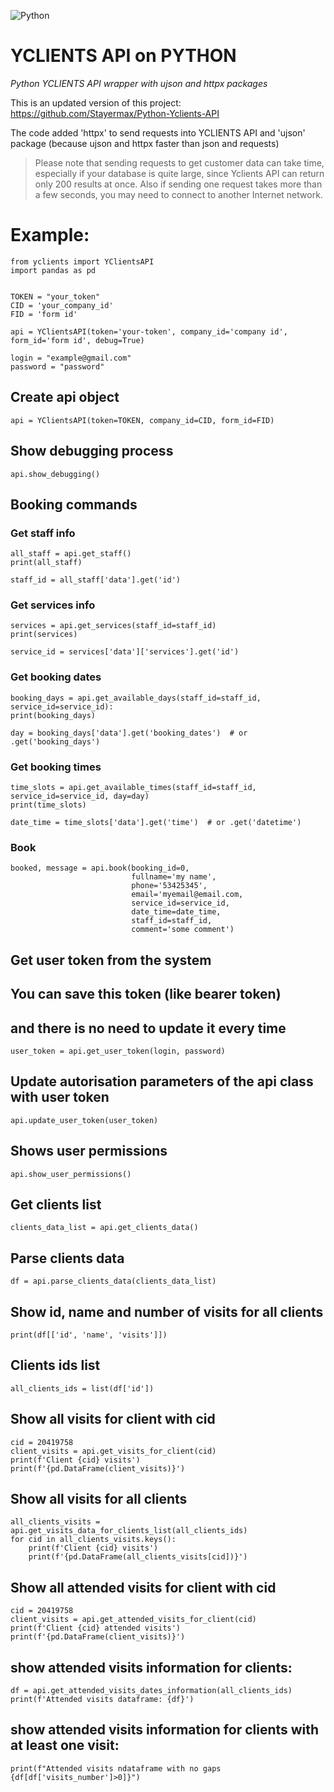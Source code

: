 ![Python](https://img.shields.io/badge/python-3670A0?style=for-the-badge&logo=python&logoColor=ffdd54)
# YCLIENTS API on PYTHON

*Python YCLIENTS API wrapper with ujson and httpx packages*

This is an updated version of this project: https://github.com/Stayermax/Python-Yclients-API

The code added 'httpx' to send requests into YCLIENTS API and 'ujson' package (because ujson and httpx faster than json and requests)

> Please note that sending requests to get customer data can take time, especially if your database is quite large, since Yclients API can return only 200 results at once. Also if sending one request takes more than a few seconds, you may need to connect to another Internet network.

# Example:

    from yclients import YClientsAPI
    import pandas as pd


    TOKEN = "your_token"
    СID = 'your_company_id'
    FID = 'form id'

    api = YClientsAPI(token='your-token', company_id='company id', form_id='form id', debug=True)
                        
    login = "example@gmail.com"
    password = "password"

## Create api object
    api = YClientsAPI(token=TOKEN, company_id=СID, form_id=FID)

## Show debugging process
    api.show_debugging()

## Booking commands
### Get staff info
    all_staff = api.get_staff()
    print(all_staff)

    staff_id = all_staff['data'].get('id')

### Get services info
    services = api.get_services(staff_id=staff_id)
    print(services)

    service_id = services['data']['services'].get('id')

### Get booking dates
    booking_days = api.get_available_days(staff_id=staff_id, service_id=service_id):
    print(booking_days)

    day = booking_days['data'].get('booking_dates')  # or .get('booking_days')

### Get booking times
    time_slots = api.get_available_times(staff_id=staff_id, service_id=service_id, day=day)
    print(time_slots)

    date_time = time_slots['data'].get('time')  # or .get('datetime')

### Book
    booked, message = api.book(booking_id=0, 
                               fullname='my name', 
                               phone='53425345', 
                               email='myemail@email.com, 
                               service_id=service_id, 
                               date_time=date_time, 
                               staff_id=staff_id, 
                               comment='some comment')

## Get user token from the system
## You can save this token (like bearer token)
##   and there is no need to update it every time
    user_token = api.get_user_token(login, password)

## Update autorisation parameters of the api class with user token
    api.update_user_token(user_token)

## Shows user permissions
    api.show_user_permissions()

## Get clients list
    clients_data_list = api.get_clients_data()

## Parse clients data
    df = api.parse_clients_data(clients_data_list)
## Show id, name and number of visits for all clients
    print(df[['id', 'name', 'visits']])

## Clients ids list
    all_clients_ids = list(df['id'])

## Show all visits for client with cid
    cid = 20419758
    client_visits = api.get_visits_for_client(cid)
    print(f'Client {cid} visits')
    print(f'{pd.DataFrame(client_visits)}')

## Show all visits for all clients
    all_clients_visits = api.get_visits_data_for_clients_list(all_clients_ids)
    for cid in all_clients_visits.keys():
        print(f'Client {cid} visits')
        print(f'{pd.DataFrame(all_clients_visits[cid])}')

## Show all attended visits for client with cid
    cid = 20419758
    client_visits = api.get_attended_visits_for_client(cid)
    print(f'Client {cid} attended visits')
    print(f'{pd.DataFrame(client_visits)}')

## show attended visits information for clients:
    df = api.get_attended_visits_dates_information(all_clients_ids)
    print(f'Attended visits dataframe: {df}')

## show attended visits information for clients with at least one visit:
    print(f"Attended visits ndataframe with no gaps {df[df['visits_number']>0]}")
